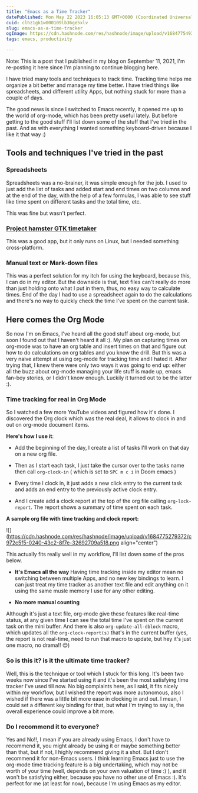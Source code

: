 ```yaml
---
title: "Emacs as a Time Tracker"
datePublished: Mon May 22 2023 16:05:13 GMT+0000 (Coordinated Universal Time)
cuid: clhz1gk1w000109lb36ge5xlv
slug: emacs-as-a-time-tracker
ogImage: https://cdn.hashnode.com/res/hashnode/image/upload/v1684775493254/ebdd0e92-2f0b-4ecc-a6c0-8104d431b827.png
tags: emacs, productivity

---
```


Note: This is a post that I published in my blog on September 11, 2021, I'm re-posting it here since I'm planning to continue blogging here.

I have tried many tools and techniques to track time. Tracking time helps me organize a bit better and manage my time better. I have tried things like spreadsheets, and different utility Apps, but nothing stuck for more than a couple of days.

The good news is since I switched to Emacs recently, it opened me up to the world of org-mode, which has been pretty useful lately. But before getting to the good stuff I'll list down some of the stuff that I've tried in the past. And as with everything I wanted something keyboard-driven because I like it that way :)

## Tools and techniques I've tried in the past

### Spreadsheets

Spreadsheets was a no-brainer, it was simple enough for the job. I used to just add the list of tasks and added start and end times on two columns and at the end of the day, with the help of a few formulas, I was able to see stuff like time spent on different tasks and the total time, etc.

This was fine but wasn't perfect.

### [Project hamster GTK timetaker](https://github.com/projecthamster/hamster-gtk)

This was a good app, but it only runs on Linux, but I needed something cross-platform.

### Manual text or Mark-down files

This was a perfect solution for my itch for using the keyboard, because this, I can do in my editor. But the downside is that, text files can't really do more than just holding onto what I put in them, thus, no easy way to calculate times. End of the day I had to use a spreadsheet again to do the calculations and there's no way to quickly check the time I've spent on the current task.

## Here comes the Org Mode

So now I'm on Emacs, I've heard all the good stuff about org-mode, but soon I found out that I haven't heard it all :). My plan on capturing times on org-mode was to have an org table and insert times on that and figure out how to do calculations on org tables and you know the drill. But this was a very naive attempt at using org-mode for tracking time and I hated it. After trying that, I knew there were only two ways it was going to end up: either all the buzz about org-mode managing your life stuff is made up, emacs fan-boy stories, or I didn't know enough. Luckily it turned out to be the latter :).

### Time tracking for real in Org Mode

So I watched a few more YouTube videos and figured how it's done. I discovered the Org clock which was the real deal, it allows to clock in and out on org-mode document items.

**Here's how I use it**:

* Add the beginning of the day, I create a list of tasks I'll work on that day on a new org file.
    
* Then as I start each task, I just take the cursor over to the tasks name then call `org-clock-in` ( which is set to `SPC m c i` in Doom emacs )
    
* Every time I clock in, it just adds a new click entry to the current task and adds an end entry to the previously active clock entry.
    
* And I create add a clock report at the top of the org file calling `org-lock-report`. The report shows a summary of time spent on each task.
    

**A sample org file with time tracking and clock report:**

![](https://cdn.hashnode.com/res/hashnode/image/upload/v1684775279372/c972c5f5-0240-43c2-8f7e-32692709a518.png align="center")

This actually fits really well in my workflow, I'll list down some of the pros below.

* **It's Emacs all the way** Having time tracking inside my editor mean no switching between multiple Apps, and no new key bindings to learn. I can just treat my time tracker as another text file and edit anything on it using the same musle memory I use for any other editing.
    
* **No more manual counting**
    

Although it's just a text file, org-mode give these features like real-time status, at any given time I can see the total time I've spent on the current task on the mini buffer. And there is also `org-update-all-dblock` macro, which updates all the `org-clock-report(s)` that's in the current buffer (yes, the report is not real-time, need to run that macro to update, but hey it's just one macro, no drama!! 😊)

### So is this it? is it the ultimate time tracker?

Well, this is the technique or tool which I stuck for this long. It's been two weeks now since I've started using it and it's been the most satisfying time tracker I've used till now. No big complaints here, as I said, it fits nicely within my workflow, but I wished the report was more autonomous, also I wished if there was a little bit more ease in clocking in and out. I mean, I could set a different key binding for that, but what I'm trying to say is, the overall experience could improve a bit more.

### Do I recommend it to everyone?

Yes and No!!, I mean if you are already using Emacs, I don't have to recommend it, you might already be using it or maybe something better than that, but if not, I highly recommend giving it a shot. But I don't recommend it for non-Emacs users. I think learning Emacs just to use the org-mode time tracking feature is a big undertaking, which may not be worth of your time (well, depends on your own valuation of time :) ), and it won't be satisfying either, because you have no other use of Emacs :). It's perfect for me (at least for now), because I'm using Emacs as my editor.